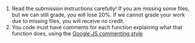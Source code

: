 1. Read the submission instructions carefully!
If you are missing some files, but we can still grade, you will lose 20%.
If we cannot grade your work due to missing files, you will receive no credit.
2. You code must have comments for each function explaining what that function does, using the [Google JS commenting style](https://google.github.io/styleguide/jsguide.html#formatting-comments)

